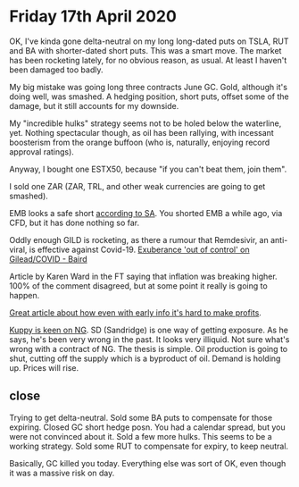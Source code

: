 # Friday 17th April 2020

OK, I've kinda gone delta-neutral on my long long-dated puts on TSLA, RUT and BA with shorter-dated short puts. This was a smart move. The market has been rocketing lately, for no obvious reason, as usual. At least I haven't been damaged too badly.

My big mistake was going long three contracts June GC. Gold, although it's doing well, was smashed. A hedging position, short puts, offset some of the damage, but it still accounts for my downside.

My "incredible hulks" strategy seems not to be holed below the waterline, yet. Nothing spectacular though, as oil has been rallying, with incessant boosterism from the orange buffoon \(who is, naturally, enjoying record approval ratings\).

Anyway, I bought one ESTX50, because "if you can't beat them, join them".

I sold one ZAR \(ZAR, TRL, and other weak currencies are going to get smashed\).

EMB looks a safe short [according to SA](https://seekingalpha.com/article/4338000-emb-emerging-market-junk-bonds-sow-seeds-of-next-financial-crisis?utm_medium=email&utm_source=seeking_alpha&mail_subject=wingcapital-investments-emb-emerging-market-junk-bonds-could-sow-the-seeds-of-the-next-financial-crisis&utm_campaign=rta-author-article&utm_content=link-0). You shorted EMB a while ago, via CFD, but it has done nothing so far.

Oddly enough GILD is rocketing, as there a rumour that Remdesivir, an anti-viral, is effective against Covid-19. [Exuberance 'out of control' on Gilead/COVID - Baird](https://seekingalpha.com/news/3561615-exuberance-out-of-control-on-gilead-covid-baird%20)

Article by Karen Ward in the FT saying that inflation was breaking higher. 100% of the comment disagreed, but at some point it really is going to happen.

[Great article about how even with early info it's hard to make profits](https://kedrosky.org/sendy/w/VLL9wpuednEnztnIzqj9kw/EIcX0BqqvQK8qooT55g892jA/JnPAwW2lOtN892JYgO2LUSEg).

[Kuppy is keen on NG](https://adventuresincapitalism.com/2020/04/13/cookin-with-gas/). SD \(Sandridge\) is one way of getting exposure. As he says, he's been very wrong in the past. It looks very illiquid. Not sure what's wrong with a contract of NG. The thesis is simple. Oil production is going to shut, cutting off the supply which is a byproduct of oil. Demand is holding up. Prices will rise.

## close

Trying to get delta-neutral. Sold some BA puts to compensate for those expiring. Closed GC short hedge posn. You had a calendar spread, but you were not convinced about it. Sold a few more hulks. This seems to be a working strategy. Sold some RUT to compensate for expiry, to keep neutral.

Basically, GC killed you today. Everything else was sort of OK, even though it was a massive risk on day.

